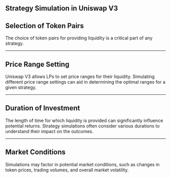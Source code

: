 ## Strategy Simulation in Uniswap V3


## Selection of Token Pairs

The choice of token pairs for providing liquidity is a critical part of any strategy.


    


---
## Price Range Setting

Uniswap V3 allows LPs to set price ranges for their liquidity. Simulating different price range settings can aid in determining the optimal ranges for a given strategy.


    


---
## Duration of Investment

The length of time for which liquidity is provided can significantly influence potential returns. Strategy simulations often consider various durations to understand their impact on the outcomes.


    


---
## Market Conditions

Simulations may factor in potential market conditions, such as changes in token prices, trading volumes, and overall market volatility.


    
   